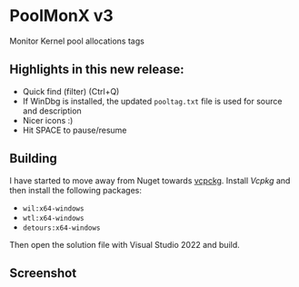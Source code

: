 # PoolMonX v3

Monitor Kernel pool allocations tags

## Highlights in this new release:

* Quick find (filter) (Ctrl+Q)
* If WinDbg is installed, the updated `pooltag.txt` file is used for source and description
* Nicer icons :)
* Hit SPACE to pause/resume

## Building

I have started to move away from Nuget towards [vcpckg](https://github.com/microsoft/vcpkg). Install *Vcpkg* and then install the following packages:
* `wil:x64-windows`
* `wtl:x64-windows`
* `detours:x64-windows`

Then open the solution file with Visual Studio 2022 and build.

## Screenshot

